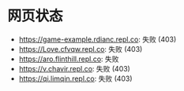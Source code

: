 # 网页状态
- https://game-example.rdianc.repl.co: 失败 (403)
- https://Love.cfvqw.repl.co: 失败 (403)
- https://aro.flinthill.repl.co: 失败
- https://v.chavir.repl.co: 失败 (403)
- https://qi.limqin.repl.co: 失败 (403)
